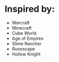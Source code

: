 # Inspired by:

* Warcraft
* Minecraft
* Cube World
* Age of Empires
* Slime Rancher
* Runescape
* Hollow Knight